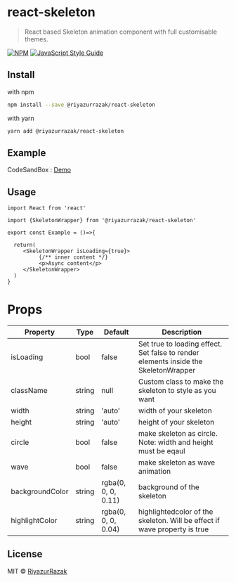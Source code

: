 # react-skeleton

> React based Skeleton animation component with full customisable themes.

[![NPM](https://img.shields.io/npm/v/react-skeleton-loader.svg)](https://www.npmjs.com/package/react-skeleton-loader) [![JavaScript Style Guide](https://img.shields.io/badge/code_style-standard-brightgreen.svg)](https://standardjs.com)

## Install
with npm

```bash
npm install --save @riyazurrazak/react-skeleton
```

with yarn

```bash
yarn add @riyazurrazak/react-skeleton
```

## Example

CodeSandBox : [Demo](https://codesandbox.io/s/react-skeleton-loader-29e8h?file=/src/App.js)

## Usage



```tsx
import React from 'react'

import {SkeletonWrapper} from '@riyazurrazak/react-skeleton'

export const Example = ()=>{

  return(
     <SkeletonWrapper isLoading={true}>
          {/** inner content */}
          <p>Async content</p>  
     </SkeletonWrapper>
  )
}
```

# Props

| Property  | Type  |Default   |Description |
| ------------ | ------------ | ------------ | ------------ |
|  isLoading | bool  | false  | Set true to loading effect. Set false to render elements inside the SkeletonWrapper   |
|className   | string  | null  | Custom class to make the skeleton to style as you want  |
|  width | string  | 'auto'  | width of your skeleton  |
| height  |string   | 'auto'  | height of your skeleton  |
| circle  |bool   | false  | make skeleton as circle. Note: width and height must be eqaul  |
| wave  | bool  |false   |make skeleton as wave animation  |
| backgroundColor  |string   | rgba(0, 0, 0, 0.11)  | background of the skeleton  |
| highlightColor  |string   |rgba(0, 0, 0, 0.04)   | highlightedcolor of the skeleton. Will be effect if wave property is true  |


## License

MIT © [RiyazurRazak](https://github.com/RiyazurRazak)

